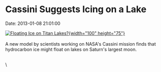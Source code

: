 Cassini Suggests Icing on a Lake
================================

Date: 2013-01-08 21:01:00

[![Floating Ice on Titan
Lakes?](http://www.jpl.nasa.gov/images/cassini/20130108/pia16634-th.jpg){width="100"
height="75"}](http://www.jpl.nasa.gov/news/news.cfm?release=2013-010&rn=news.xml&rst=3646)\
\
A new model by scientists working on NASA\'s Cassini mission finds that
hydrocarbon ice might float on lakes on Saturn\'s largest moon.

\
\

